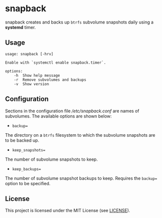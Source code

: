 # snapback

snapback creates and backs up `btrfs` subvolume snapshots daily using a
**systemd** timer.

## Usage

```
usage: snapback [-hrv]

Enable with `systemctl enable snapback.timer`.

options:
    -h  Show help message
    -r  Remove subvolumes and backups
    -v  Show version
```

## Configuration

Sections in the configuration file _/etc/snapback.conf_ are names of subvolumes.
The available options are shown below:

* `backup=`

The directory on a `btrfs` filesystem to which the subvolume snapshots are to be
backed up.

* `keep_snapshots=`

The number of subvolume snapshots to keep.

* `keep_backups=`

The number of subvolume snapshot backups to keep. Requires the `backup=` option
to be specified.

## License

This project is licensed under the MIT License (see [LICENSE](LICENSE)).

